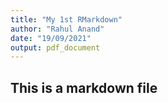 ```yaml
---
title: "My 1st RMarkdown"
author: "Rahul Anand"
date: "19/09/2021"
output: pdf_document
---
```


## This is a markdown file